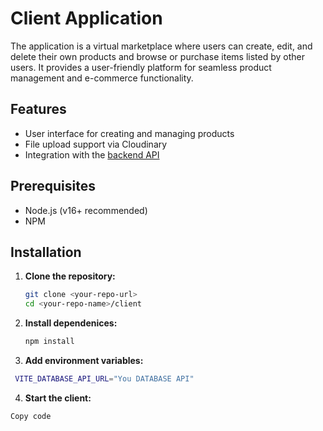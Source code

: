 # Client Application

The application is a virtual marketplace where users can create, edit, and delete their own products and browse or purchase items listed by other users. It provides a user-friendly platform for seamless product management and e-commerce functionality.

## Features

- User interface for creating and managing products
- File upload support via Cloudinary
- Integration with the [backend API](../Server/README.md)

## Prerequisites

- Node.js (v16+ recommended)
- NPM

## Installation

1. **Clone the repository:**
   ```bash
   git clone <your-repo-url>
   cd <your-repo-name>/client
   ```
2. **Install dependenices:**

   ```bash
   npm install
   ```

3. **Add environment variables:**

```bash
 VITE_DATABASE_API_URL="You DATABASE API"

```

4. **Start the client:**

```bash
Copy code
```
